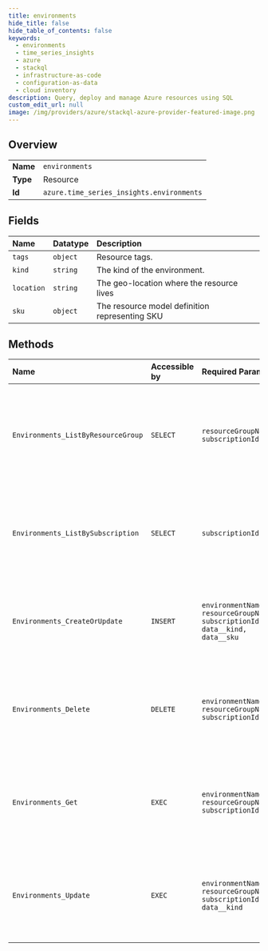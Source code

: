 ```yaml
---
title: environments
hide_title: false
hide_table_of_contents: false
keywords:
  - environments
  - time_series_insights
  - azure    
  - stackql
  - infrastructure-as-code
  - configuration-as-data
  - cloud inventory
description: Query, deploy and manage Azure resources using SQL
custom_edit_url: null
image: /img/providers/azure/stackql-azure-provider-featured-image.png
---
```

  
    

## Overview
<table><tbody>
<tr><td><b>Name</b></td><td><code>environments</code></td></tr>
<tr><td><b>Type</b></td><td>Resource</td></tr>
<tr><td><b>Id</b></td><td><code>azure.time_series_insights.environments</code></td></tr>
</tbody></table>

## Fields
| Name | Datatype | Description |
|:-----|:---------|:------------|
| `tags` | `object` | Resource tags. |
| `kind` | `string` | The kind of the environment. |
| `location` | `string` | The geo-location where the resource lives |
| `sku` | `object` | The resource model definition representing SKU |
## Methods
| Name | Accessible by | Required Params | Description |
|:-----|:--------------|:----------------|:------------|
| `Environments_ListByResourceGroup` | `SELECT` | `resourceGroupName, subscriptionId` | Lists all the available environments associated with the subscription and within the specified resource group. |
| `Environments_ListBySubscription` | `SELECT` | `subscriptionId` | Lists all the available environments within a subscription, irrespective of the resource groups. |
| `Environments_CreateOrUpdate` | `INSERT` | `environmentName, resourceGroupName, subscriptionId, data__kind, data__sku` | Create or update an environment in the specified subscription and resource group. |
| `Environments_Delete` | `DELETE` | `environmentName, resourceGroupName, subscriptionId` | Deletes the environment with the specified name in the specified subscription and resource group. |
| `Environments_Get` | `EXEC` | `environmentName, resourceGroupName, subscriptionId` | Gets the environment with the specified name in the specified subscription and resource group. |
| `Environments_Update` | `EXEC` | `environmentName, resourceGroupName, subscriptionId, data__kind` | Updates the environment with the specified name in the specified subscription and resource group. |
